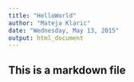 ```yaml
---
title: "HelloWorld"
author: "Mateja Klaric"
date: "Wednesday, May 13, 2015"
output: html_document
---
```


## This is a markdown file

